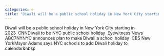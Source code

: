 ```yaml
---
categories: e
title: "Diwali will be a public school holiday in New York City starting in 2023  CNN"
---
```

Diwali will be a public school holiday in New York City starting in 2023&nbsp;&nbsp;CNNDiwali to be NYC public school holiday&nbsp;&nbsp;Eyewitness News ABC7NYNYC announces plan to make Diwali a school holiday&nbsp;&nbsp;CBS New YorkMayor Adams says NYC schools to add Diwali holiday to calendar&nbsp